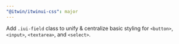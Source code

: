 ```yaml
---
"@itwin/itwinui-css": major
---
```


Add `.iui-field` class to unify & centralize basic styling for `<button>`, `<input>`, `<textarea>`, and `<select>`.
